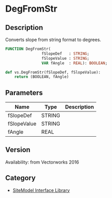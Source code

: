 # DegFromStr

## Description
Converts slope from string format to degrees.

```pascal
FUNCTION DegFromStr(
				fSlopeDef   : STRING;
				fSlopeValue : STRING;
				VAR fAngle  : REAL): BOOLEAN;
```

```python
def vs.DegFromStr(fSlopeDef, fSlopeValue):
    return (BOOLEAN, fAngle)
```

## Parameters
|Name|Type|Description|
|---|---|---|
|fSlopeDef|STRING|   |
|fSlopeValue|STRING|   |
|fAngle|REAL|   |

## Version
Availability: from Vectorworks 2016

## Category
* [SiteModel Interface Library](../Categories/SiteModel%20Interface%20Library.md)
